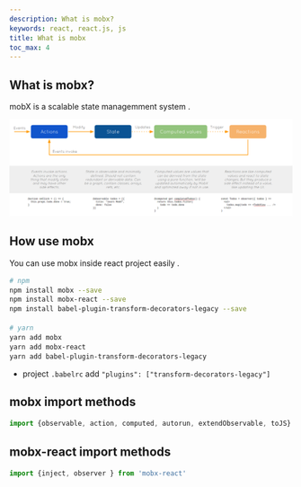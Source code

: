 ```yaml
---
description: What is mobx?
keywords: react, react.js, js
title: What is mobx
toc_max: 4
---
```


## What is mobx?
mobX is a scalable state managemment system .

![Run nginx edge>](images/mobx.png)

## How use mobx

You can use mobx inside react project easily .

``` bash
# npm
npm install mobx --save
npm install mobx-react --save
npm install babel-plugin-transform-decorators-legacy --save

# yarn
yarn add mobx
yarn add mobx-react
yarn add babel-plugin-transform-decorators-legacy
```

* project `.babelrc` add `"plugins": ["transform-decorators-legacy"]`

## mobx import methods

```js
import {observable, action, computed, autorun, extendObservable, toJS} from 'mobx'
```
## mobx-react import methods

```js
import {inject, observer } from 'mobx-react'
```
